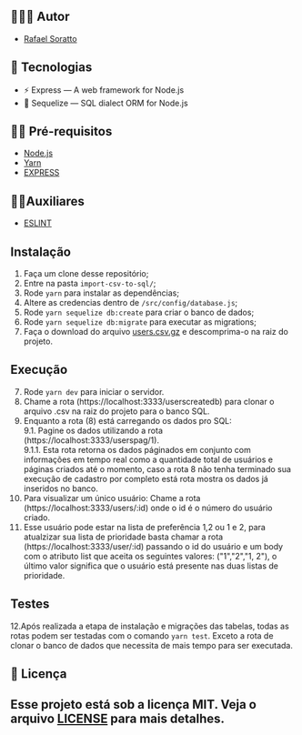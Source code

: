 ## 👨🏼‍💻 Autor
- [Rafael Soratto](https://github.com/sorattorafa)

## 🚀 Tecnologias
- ⚡ Express — A web framework for Node.js
- 💾 Sequelize — SQL dialect ORM for Node.js

## ✋🏻 Pré-requisitos
- [Node.js](https://nodejs.org/en/)
- [Yarn](https://yarnpkg.com/pt-BR/docs/install)   
- [EXPRESS](https://expressjs.com/pt-br/) 

 ## ✋🏻Auxiliares  
- [ESLINT](https://eslint.org/)  

## Instalação  

1. Faça um clone desse repositório;
2. Entre na pasta `import-csv-to-sql/`;
3. Rode `yarn` para instalar as dependências;
4. Altere as credencias dentro de `/src/config/database.js`;
5. Rode `yarn sequelize db:create` para criar o banco de dados;
6. Rode `yarn sequelize db:migrate` para executar as migrations; 
7. Faça o download do arquivo [users.csv.gz](https://drive.google.com/file/d/1ROkcATlFjPvNCQ2Aiko12ajmOnk29-gR/view?usp=sharing) e descomprima-o na raiz do projeto.
## Execução 

7. Rode `yarn dev` para iniciar o servidor. 
8. Chame a rota (https://localhost:3333/userscreatedb) para clonar o arquivo .csv na raiz do projeto para o banco SQL. 
9. Enquanto a rota (8) está carregando os dados pro SQL:  
9.1. Pagine os dados utilizando a rota (https://localhost:3333/userspag/1).  
9.1.1. Esta rota retorna os dados páginados em conjunto com informações em tempo real como a quantidade total de usuários e páginas criados até o momento, caso a rota 8 não tenha terminado sua execução de cadastro por completo está rota mostra os dados já inseridos no banco. 
10. Para visualizar um único usuário: Chame a rota (https://localhost:3333/users/:id) onde o id é o número do usuário criado. 
11. Esse usuário pode estar na lista de preferência 1,2 ou 1 e 2, para atualzizar sua lista de prioridade basta chamar a rota (https://localhost:3333/user/:id) passando o id do usuário e um body com o atributo list que aceita os seguintes valores: ("1","2","1, 2"), o último valor significa que o usuário está presente nas duas listas de prioridade. 
 
## Testes 
12.Após realizada a etapa de instalação e migrações das tabelas, todas as rotas podem ser testadas com o comando `yarn test`. Exceto a rota de clonar o banco de dados que necessita de mais tempo para ser executada. 

## 📝 Licença
Esse projeto está sob a licença MIT. Veja o arquivo [LICENSE](LICENSE) para mais detalhes.
---
